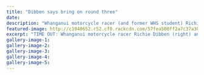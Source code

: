 ```yaml
---
title: "Dibben says bring on round three"
date: 
description: "Whanganui motorcycle racer (and former WHS student) Richie Dibben (right) and his dad Chris (left) flank American rider Steve Alkyer at round 2 of the FIM Asia Supermoto Championship in Malang..."
featured-image: http://c1940652.r52.cf0.rackcdn.com/57fea500ff2a7c37a3000ebc/ex-Richard-Dibben-bring-on-round-3-chron-13-Oct.jpg
excerpt: "TIME OUT: Whanganui motorcycle racer Richie Dibben (right) and his dad Chris (left) flank American rider Steve Alkyer at round 2 of the FIM Asia Supermoto Championship in Malang, Indonesia."
gallery-image-1: 
gallery-image-2: 
gallery-image-3: 
gallery-image-4: 
gallery-image-5: 
---
```

